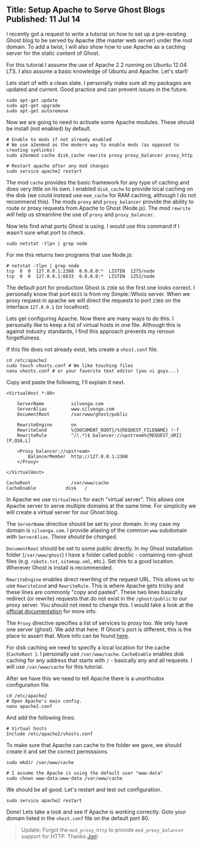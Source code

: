 Title: Setup Apache to Serve Ghost Blogs
Published: 11 Jul 14
---

I recently got a request to write a tutorial on how to set up a pre-existing Ghost blog to be served by Apache (the master web server) under the root domain. To add a twist, I will also show how to use Apache as a caching server for the static content of Ghost.

For this tutorial I assume the use of Apache 2.2 running on Ubuntu 12.04 LTS. I also assume a basic knowledge of Ubuntu and Apache. Let's start!

Lets start of with a clean slate. I personally make sure all my packages are updated and current. Good practice and can prevent issues in the future. 

```
sudo apt-get update
sudo apt-get upgrade
sudo apt-get autoremove
```

Now we are going to need to activate some Apache modules. These should be install (not enabled) by default. 

```
# Enable to mods if not already enabled
# We use a2enmod as the modern way to enable mods (as opposed to creating symlinks)
sudo a2enmod cache disk_cache rewrite proxy proxy_balancer proxy_http

# Restart apache after any mod changes
sudo service apache2 restart 
```

The mod `cache` provides the basic framework for any type of caching and does very little on its own. I enabled `disk_cache` to provide local caching on the disk (we could instead use `mem_cache` for RAM caching, although I do not recommend this). The mods `proxy` and `proxy_balancer` provide the ability to route or proxy requests from Apache to Ghost (Node.js). The mod `rewrite` will help us streamline the use of `proxy` and `proxy_balancer`. 

Now lets find what ports Ghost is using. I would use this command if I wasn't sure what port to check. 

```
sudo netstat -tlpn | grep node
```
For me this returns two programs that use Node.js:
```
# netstat -tlpn | grep node
tcp  0  0  127.0.0.1:2368  0.0.0.0:*  LISTEN  1275/node
tcp  0  0  127.0.0.1:6633  0.0.0.0:*  LISTEN  1252/node
```

The default port for production Ghost is `2368` so the first one looks correct. I personally know that port `6633` is from my Simple::Whois server. When we proxy request in apache we will direct the requests to port `2368` on the interface `127.0.0.1` (or localhost). 

Lets get configuring Apache. Now there are many ways to do this. I personally like to keep a list of virtual hosts in one file. Although this is against industry standards, I find this approach prevents my renoun forgetfulness. 

If this file does not already exist, lets create a `vhost.conf` file. 

```
cd /etc/apache2
sudo touch vhosts.conf # We like touching files
nano vhosts.conf # or your favorite text editor (you vi guys...)
```
Copy and paste the following, I'll explain it next. 

```
<VirtualHost *:80>

	ServerName			silvenga.com	
	ServerAlias 		www.silvenga.com
	DocumentRoot 		/var/www/ghost/public

	RewriteEngine 		on
	RewriteCond 		%{DOCUMENT_ROOT}/%{REQUEST_FILENAME} !-f
	RewriteRule 		^/(.*)$ balancer://upstream%{REQUEST_URI} [P,QSA,L]

	<Proxy balancer://upstream>
		BalancerMember 	http://127.0.0.1:2368
	</Proxy>

</VirtualHost>

CacheRoot				/var/www/cache
CacheEnable			  disk	 /
```
In Apache we use `VirtualHost` for each "virtual server". This allows one Apache server to serve multiple domains at the same time. For simplicity we will create a virtual server for our Ghost blog. 

The `ServerName` directive should be set to your domain. In my case my domain is `silvenga.com`. I provide aliasing of the common `www` subdomain with `ServerAlias`. *These should be changed.*

`DocumentRoot` should be set to some public directly. In my Ghost installation folder (`/var/www/ghost`) I have a folder called public - containing non-ghost files (e.g. `robots.txt`, `sitemap.xml`, etc.). Set this to a good location. Wherever Ghost is install is recommended.

`RewriteEngine` enables direct rewriting of the request URL. This allows us to use `RewriteCond` and `RewriteRule`. This is where Apache gets tricky and these lines are commonly "copy and pasted". These two lines basically redirect (or rewrite) requests that do not exist in the `/ghost/public` to our proxy server. You should not need to change this. I would take a look at the [official documentation](https://httpd.apache.org/docs/2.2/mod/mod_rewrite.html) for more info. 

The `Proxy` directive specifies a list of services to proxy too. We only have one server (ghost). We add that here. If Ghost's port is different, this is the place to assert that. More info can be found [here](https://httpd.apache.org/docs/2.2/mod/mod_proxy_balancer.html).

For disk caching we need to specify a local location for the cache (`CacheRoot `). I personally use `/var/www/cache`. `CacheEnable` enables disk caching for any address that starts with `/` - basically any and all requests. I will use `/var/www/cache` for this tutorial. 

After we have this we need to tell Apache there is a unorthodox configuration file.  

```
cd /etc/apache2
# Open Apache's main config. 
nano apache2.conf
```
And add the following lines:
```
# Virtual hosts
Include /etc/apache2/vhosts.conf
```

To make sure that Apache can cache to the folder we gave, we should create it and set the correct permissions.

```
sudo mkdir /var/www/cache

# I assume the Apache is using the default user "www-data"
sudo chown www-data:www-data /var/www/cache
``` 
We should be all good. Let's restart and test out configuration. 

```
sudo service apache2 restart
```
Done! Lets take a look and see if Apache is working correctly. Goto your domain listed in the `vhost.conf` file on the default port 80.

> Update: Forgot the `mod_proxy_http` to provide `mod_proxy_balancer` support for HTTP. Thanks [Jon](http://jensencloud.com)!
